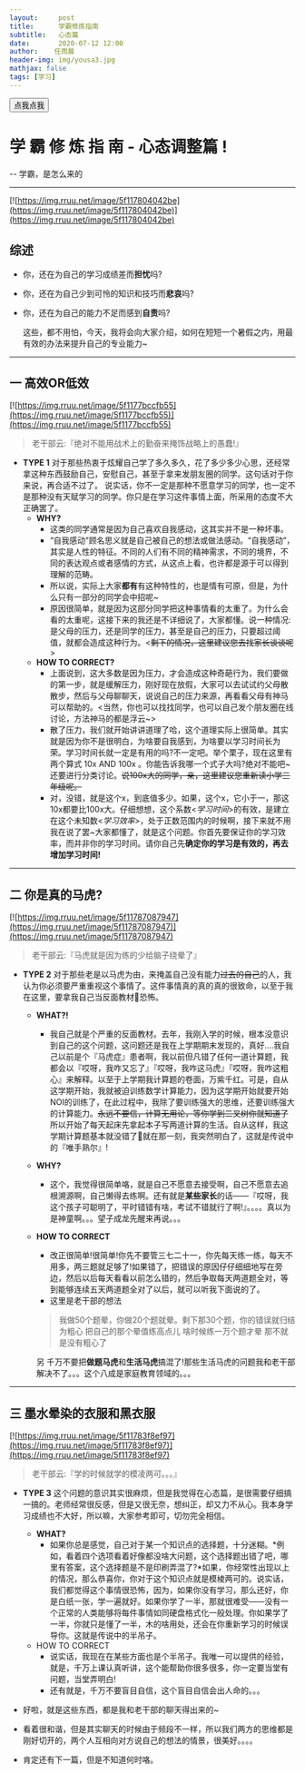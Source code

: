 ```yaml
---
layout:     post
title:      学霸修炼指南
subtitle:   心态篇
date:       2020-07-12 12:00
author:    任雨晨
header-img: img/yousa3.jpg
mathjax: false
tags: [学习]
---
```

<html>
<body>
    <script>
        function hello()    //创建函数
        {
            alert("学习讲究专注，不要被这些玩意影响了注意力");    //弹出窗口
        }
    </script>
    <button onclick="hello()">点我点我</button>
</body>
</html>

# 学 霸 修 炼 指 南 - 心态调整篇 !
-- 学霸，是怎么来的
* * *
[![https://img.rruu.net/image/5f117804042be](https://img.rruu.net/image/5f117804042be)](https://img.rruu.net/image/5f117804042be)

## 综述
* 你，还在为自己的学习成绩差而**担忧**吗?

* 你，还在为自己少到可怜的知识和技巧而**悲哀**吗?

* 你，还在为自己的能力不足而感到**自责**吗?

    这些，都不用怕，今天，我将会向大家介绍，如何在短短一个暑假之内，用最有效的办法来提升自己的专业能力~

* * *

## 一 高效OR低效

[![https://img.rruu.net/image/5f1177bccfb55](https://img.rruu.net/image/5f1177bccfb55)](https://img.rruu.net/image/5f1177bccfb55)

> 老干部云:『绝对不能用战术上的勤奋来掩饰战略上的愚蠢!』


* **TYPE 1**
对于那些热衷于炫耀自己学了多久多久，花了多少多少心思，还经常拿这种东西鼓励自己，安慰自己，甚至于拿来发朋友圈的同学。这句话对于你来说，再合适不过了。
说实话，你不一定是那种不愿意学习的同学，也一定不是那种没有天赋学习的同学。你只是在学习这件事情上面，所采用的态度不大正确罢了。
    * **WHY?**
       - 这类的同学通常是因为自己喜欢自我感动，这其实并不是一种坏事。
       - “自我感动”顾名思义就是自己被自己的想法或做法感动。“自我感动”，其实是人性的特征。不同的人们有不同的精神需求，不同的境界，不同的表达观点或者感情的方式，从这点上看，也许都是源于可以得到理解的范畴。
       - 所以说，实际上大家**都有**有这种特性的，也是情有可原，但是，为什么只有一部分的同学会中招呢~
       - 原因很简单，就是因为这部分同学把这种事情看的太重了。为什么会看的太重呢，这接下来的我还是不详细说了，大家都懂。说一种情况:是父母的压力，还是同学的压力，甚至是自己的压力，只要超过阈值，就都会造成这种行为。<~~剩下的情况，这里建议您去找家长谈谈呢~~>
    * **HOW TO CORRECT?**
       - 上面说到，这大多数是因为压力，才会造成这种奇葩行为，我们要做的第一步，就是缓解压力，刚好现在放假，大家可以去试试约父母散散步，然后与父母聊聊天，说说自己的压力来源，再看看父母有神马可以帮助的。<当然，你也可以找找同学，也可以自己发个朋友圈在线讨论，方法神马的都是浮云~>
       - 散了压力，我们就开始讲讲道理了哈，这个道理实际上很简单。其实就是因为你不是很明白，为啥要自我感到，为啥要以学习时间长为荣。学习时间长就一定是有用的吗?不一定吧。举个栗子，现在这里有两个算式 10x AND 100x 。你能告诉我哪一个式子大吗?绝对不能吧~还要进行分类讨论。~~说100x大的同学，亲，这里建议您重新读小学三年级呢。~~
       - 对，没错，就是这个x，到底值多少。如果，这个x，它小于一，那这10x都要比100x大。仔细想想，这个系数<*学习时间*>的有效，是建立在这个未知数<*学习效率*>，处于正数范围内的时候啊，接下来就不用我在说了罢~大家都懂了，就是这个问题。你首先要保证你的学习效率，而并非你的学习时间。请你自己先**确定你的学习是有效的，再去增加学习时间!**

* * *
## 二 你是真的马虎?

[![https://img.rruu.net/image/5f11787087947](https://img.rruu.net/image/5f11787087947)](https://img.rruu.net/image/5f11787087947)

>老干部云:『马虎就是因为练的少给脑子绕晕了』

* **TYPE 2**
对于那些老是以马虎为由，来掩盖自己没有能力~~过去的自己~~的人，我认为你必须要严重重视这个事情了。这件事情真的真的真的很致命，以至于我在这里，要拿我自己当反面教材🌚恐怖。
     * **WHAT?!**
        - 我自己就是个严重的反面教材。去年，我刚入学的时候，根本没意识到自己的这个问题，这问题还是我在上学期期末发现的，真好....我自己以前是个『马虎症』患者啊，我以前但凡错了任何一道计算题，我都会以『哎呀，我咋又忘了』『哎呀，我咋这马虎』『哎呀，我咋这粗心』来解释。以至于上学期我计算题的卷面，万紫千红。可是，自从这学期开始，我就被迫训练数学计算能力，因为这学期开始就要开始NOI的训练了，在此过程中，我除了要训练强大的思维，还要训练强大的计算能力。~~永远不要信，计算无用论，等你学到二叉树你就知道了~~所以开始了每天起床先拿起本子写两道计算的生活。自从这样，我这学期计算题基本就没错了🌚就在那一刻，我突然明白了，这就是传说中的『唯手熟尔』!
     * **WHY?**
        - 这个，我觉得很简单咯，就是自己不愿意去接受啊，自己不愿意去追根溯源啊，自己懒得去练啊。还有就是**某些家长**的话——『哎呀，我这个孩子可聪明了，平时错错有啥，考试不错就行了啊!』。。。。真以为是神童啊。。。望子成龙先醒来再说。。。
     * **HOW TO CORRECT**
       - 改正很简单!很简单!你先不要管三七二十一，你先每天练一练，每天不用多，两三题就足够了!如果错了，把错误的原因仔仔细细地写在旁边，然后以后每天看看以前怎么错的，然后争取每天两道题全对，等到能够连续五天两道题全对了以后，就可以听我下面说的了。
       - 这里是老干部的想法
       > 我做50个题晕，你做20个题就晕。剩下那30个题，你的错误就归结为粗心
       > 把自己的那个晕值练高点儿
       > 啥时候练一万个题才晕
       > 那不就是没有粗心了
       
       另 千万不要把**做题马虎**和**生活马虎**搞混了!那些生活马虎的问题我和老干部解决不了。。。这个八成是家庭教育领域的。。。
 
* * *
## 三 墨水晕染的衣服和黑衣服

[![https://img.rruu.net/image/5f11783f8ef97](https://img.rruu.net/image/5f11783f8ef97)](https://img.rruu.net/image/5f11783f8ef97)

> 老干部云:『学的时候就学的模凌两可。。。』

* **TYPE 3**
这个问题的意识其实很麻烦，但是我觉得在心态篇，是很需要仔细搞一搞的。老师经常很反感，但是又很无奈，想纠正，却又力不从心。我本身学习成绩也不大好，所以嘛，大家参考即可，切勿完全相信。
     * **WHAT?**
          - 如果你总是感觉，自己对于某一个知识点的选择题，十分迷糊。*例如，看着四个选项看着好像都没啥大问题，这个选择题出错了吧，哪里有答案，这个选择题是不是印刷弄混了?*如果，你经常性出现以上的情况，那么恭喜你，你对于这个知识点就是模棱两可的。说实话，我们都觉得这个事情很恐怖，因为，如果你没有学习，那么还好，你是白纸一张，学一遍就好。如果你学了一半，那就很难受——没有一个正常的人类能够将每件事情如同硬盘格式化一般处理。你如果学了一半，你就只是懂了一半，木的啥用处，还会在你重新学习的时候误导你。这就是传说中的半吊子。
    * HOW TO CORRECT
       - 说实话，我现在在某些方面也是个半吊子。我唯一可以提供的经验，就是，千万上课认真听讲，这个能帮助你很多很多，你一定要当堂有问题，当堂弄明白!
       - 还有就是，千万不要盲目自信，这个盲目自信会出人命的。。。
       

* 好啦，就是这些东西，都是我和老干部的聊天得出来的~
* 看着很和谐，但是其实聊天的时候由于频段不一样，所以我们两方的思维都是刚好切开的，两个人互相向对方说自己的想法的情景，很美好。。。。
* 肯定还有下一篇，但是不知道何时咯。 
